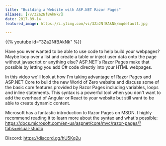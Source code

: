 ```yaml
---
title: "Building a Website with ASP.NET Razor Pages"
aliases: [/v/3Za2NfBAkNk/]
date: 2017-09-14
featured_image: https://i.ytimg.com/vi/3Za2NfBAkNk/mqdefault.jpg

---
```


{{% youtube id="3Za2NfBAkNk" %}}

Have you ever wanted to be able to use code to help build your webpages? Maybe loop over a list and create a table or inject user data onto the page without javascript or anything else? ASP.NET's Razor Pages make that possible by letting you add C# code directly into your HTML webpages.

In this video we'll look at how I'm taking advantage of Razor Pages and ASP.NET Core to build the new World of Zero website and discuss some of the basic core features provided by Razor Pages including variables, loops and inline statements. This syntax is a powerful tool when you don't want to add the overhead of Angular or React to your website but still want to be able to create dynamic content.

Microsoft has a fantastic introduction to Razor Pages on MSDN. I highly recommend reading it to learn more about the syntax and what's possible: https://docs.microsoft.com/en-us/aspnet/core/mvc/razor-pages/?tabs=visual-studio

Discord: https://discord.gg/hU5Kq2u